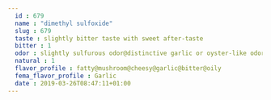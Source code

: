 ```yaml
---
  id : 679
  name : "dimethyl sulfoxide"
  slug : 679
  taste : slightly bitter taste with sweet after-taste
  bitter : 1
  odor : slightly sulfurous odor@distinctive garlic or oyster-like odor
  natural : 1
  flavor_profile : fatty@mushroom@cheesy@garlic@bitter@oily
  fema_flavor_profile : Garlic
  date : 2019-03-26T08:47:11+01:00
---
```



